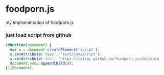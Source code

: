 # foodporn.js
my implementation of foodporn.js

### just load script from github
```javascript
(function(document) {
  var s = document.createElement('script');
  s.setAttribute('type', 'text/javascript');
  s.setAttribute('src', 'https://izikaj.github.io/foodporn.js/dst/main.js');
  document.body.appendChild(s);
})(document);
```
